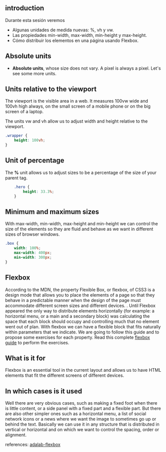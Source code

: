 ## introduction

Durante esta sesión veremos
- Algunas unidades de medida nuevas: %, vh y vw.
- Las propiedades min-width, max-width, min-height y max-height.
- Cómo distribuir los elementos en una página usando Flexbox.

## Absolute units
- **Absolute units**, whose size does not vary. A pixel is always a pixel. Let's see some more units.

## Units relative to the viewport

The viewport is the visible area in a web. It measures 100vw wide and 100vh high always, on the small screen of a mobile phone or on the big screen of a laptop.

The units vw and vh allow us to adjust width and height relative to the viewport.
```css
.wrapper {
    height: 100vh;
}
```

## Unit of percentage

The **%** unit allows us to adjust sizes to be a percentage of the size of your parent tag.

```css
    .hero {
        height: 33.3%;
    }
```


## Minimum and maximum sizes

With max-width, min-width, max-height and min-height we can control the size of the elements so they are fluid and behave as we want in different sizes of browser windows.
```css
.box {
    width: 100%;
    max-width: 400px;
    min-width: 300px;
}
```

## Flexbox

According to the MDN, the property Flexible Box, or flexbox, of CSS3 is a design mode that allows you to place the elements of a page so that they behave in a predictable manner when the design of the page must accommodate different screen sizes and different devices. .
Until Flexbox appeared the only way to distribute elements horizontally (for example: a horizontal menu, or a main and a secondary block) was calculating the space that each block should occupy and controlling much that no element went out of plan.
With flexbox we can have a flexible block that fits naturally within parameters that we indicate.
We are going to follow this guide and to propose some exercises for each property. Read this complete [flexbox guide](https://css-tricks.com/snippets/css/a-guide-to-flexbox/) to perform the exercises.

## What is it for
Flexbox is an essential tool in the current layout and allows us to have HTML elements that fit the different screens of different devices.

## In which cases is it used

Well there are very obvious cases, such as making a fixed foot when there is little content, or a side panel with a fixed part and a flexible part. But there are also other simpler ones such as a horizontal menu, a list of social network icons or a news where we want the image to sometimes go up or behind the text. Basically we can use it in any structure that is distributed in vertical or horizontal and on which we want to control the spacing, order or alignment.

references: [adalab-flexbox](https://books.adalab.es/materiales-front-end-e/sprint-1.-hola-mundo/1_4_posicionamiento_con_flexbox)